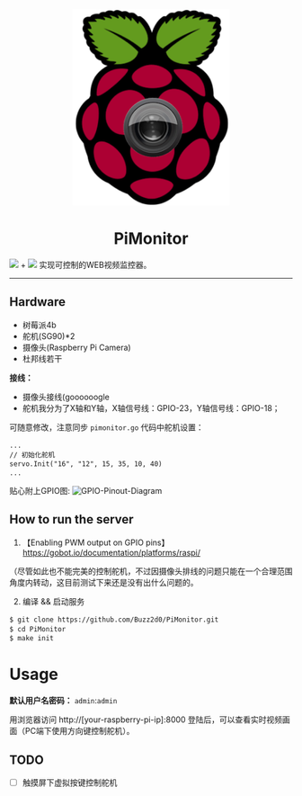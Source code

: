 <div align="center" >
    <img src="./frontend/static/logo.png" width="280" alt="PiMonitor" />
    <h1>PiMonitor</h1>
</div>

![](https://img.shields.io/badge/Golang-1.16+-292e33?style=flat-square&logo=go) + ![](https://img.shields.io/badge/RaspberryPi-4b-292e33?style=flat-square&logo=raspberry-pi) 实现可控制的WEB视频监控器。

---

## Hardware

- 树莓派4b
- 舵机(SG90)*2
- 摄像头(Raspberry Pi Camera)
- 杜邦线若干

**接线：**
- 摄像头接线(goooooogle
- 舵机我分为了X轴和Y轴，X轴信号线：GPIO-23，Y轴信号线：GPIO-18；

可随意修改，注意同步 `pimonitor.go` 代码中舵机设置：
```golang
...
// 初始化舵机
servo.Init("16", "12", 15, 35, 10, 40)
...
```

贴心附上GPIO图:
![GPIO-Pinout-Diagram](https://user-images.githubusercontent.com/26270009/133922602-46dbe000-26df-491b-b8c7-09f9f7e6df63.png)


## How to run the server

1. 【Enabling PWM output on GPIO pins】https://gobot.io/documentation/platforms/raspi/

（尽管如此也不能完美的控制舵机，不过因摄像头排线的问题只能在一个合理范围角度内转动，这目前测试下来还是没有出什么问题的。

2. 编译 && 启动服务
```bash
$ git clone https://github.com/Buzz2d0/PiMonitor.git
$ cd PiMonitor
$ make init
```

# Usage

**默认用户名密码：** `admin`:`admin`

用浏览器访问 http://[your-raspberry-pi-ip]:8000 登陆后，可以查看实时视频画面（PC端下使用方向键控制舵机）。

## TODO

- [ ] 触摸屏下虚拟按键控制舵机
